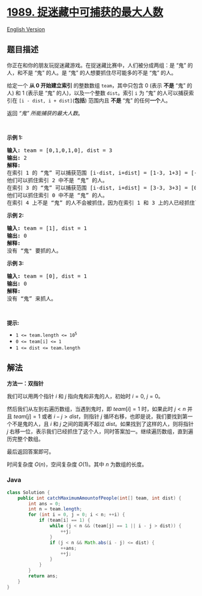 # [1989. 捉迷藏中可捕获的最大人数](https://leetcode.cn/problems/maximum-number-of-people-that-can-be-caught-in-tag)

[English Version](/solution/1900-1999/1989.Maximum%20Number%20of%20People%20That%20Can%20Be%20Caught%20in%20Tag/README_EN.md)

## 题目描述

<!-- 这里写题目描述 -->

<p>你正在和你的朋友玩捉迷藏游戏。在捉迷藏比赛中，人们被分成两组：是 “鬼” 的人，和不是 “鬼” 的人。是 “鬼” 的人想要抓住尽可能多的不是 “鬼” 的人。</p>

<p>给定一个 <strong>从 0 开始建立索引</strong> 的整数数组 <code>team</code>，其中只包含 0 (表示&nbsp;<strong>不是</strong> “鬼” 的人) 和 1 (表示是 “鬼” 的人)，以及一个整数 <code>dist</code>。索引 <code>i</code> 为 “鬼” 的人可以捕获索引在 <code>[i - dist, i + dist]</code>(<strong>包括</strong>) 范围内且 <strong>不是</strong> “鬼” 的任何<strong>一个</strong>人。</p>

<p>返回 <em>“鬼” 所能捕获的最大人数</em>。</p>

<p>&nbsp;</p>

<p><strong class="example">示例 1:</strong></p>

<pre>
<strong>输入:</strong> team = [0,1,0,1,0], dist = 3
<strong>输出:</strong> 2
<strong>解释:</strong>
在索引 1 的 “鬼” 可以捕获范围 [i-dist, i+dist] = [1-3, 1+3] = [-2, 4] 内的人。
他们可以抓住索引 2 中不是 “鬼” 的人。
在索引 3 的 “鬼” 可以捕获范围 [i-dist, i+dist] = [3-3, 3+3] = [0, 6] 内的人。
他们可以抓住索引 0 中不是 “鬼” 的人。
在索引 4 上不是 “鬼” 的人不会被抓住，因为在索引 1 和 3 上的人已经抓住了一个人。</pre>

<p><strong class="example">示例 2:</strong></p>

<pre>
<strong>输入:</strong> team = [1], dist = 1
<strong>输出:</strong> 0
<strong>解释:</strong>
没有 “鬼" 要抓的人。
</pre>

<p><strong class="example">示例 3:</strong></p>

<pre>
<strong>输入:</strong> team = [0], dist = 1
<strong>输出:</strong> 0
<strong>解释:
</strong>没有 “鬼” 来抓人。
</pre>

<p>&nbsp;</p>

<p><strong>提示:</strong></p>

<ul>
	<li><code>1 &lt;= team.length &lt;= 10<sup>5</sup></code></li>
	<li><code>0 &lt;= team[i] &lt;= 1</code></li>
	<li><code>1 &lt;= dist &lt;= team.length</code></li>
</ul>

## 解法

**方法一：双指针**

我们可以用两个指针 $i$ 和 $j$ 指向鬼和非鬼的人，初始时 $i=0$, $j=0$。

然后我们从左到右遍历数组，当遇到鬼时，即 $team[i]=1$ 时，如果此时 $j \lt n$ 并且 $team[j]=1$ 或者 $i - j \gt dist$，则指针 $j$ 循环右移，也即是说，我们要找到第一个不是鬼的人，且 $i$ 和 $j$ 之间的距离不超过 $dist$。如果找到了这样的人，则将指针 $j$ 右移一位，表示我们已经抓住了这个人，同时答案加一。继续遍历数组，直到遍历完整个数组。

最后返回答案即可。

时间复杂度 $O(n)$，空间复杂度 $O(1)$。其中 $n$ 为数组的长度。

### **Java**

```java
class Solution {
    public int catchMaximumAmountofPeople(int[] team, int dist) {
        int ans = 0;
        int n = team.length;
        for (int i = 0, j = 0; i < n; ++i) {
            if (team[i] == 1) {
                while (j < n && (team[j] == 1 || i - j > dist)) {
                    ++j;
                }
                if (j < n && Math.abs(i - j) <= dist) {
                    ++ans;
                    ++j;
                }
            }
        }
        return ans;
    }
}
```
